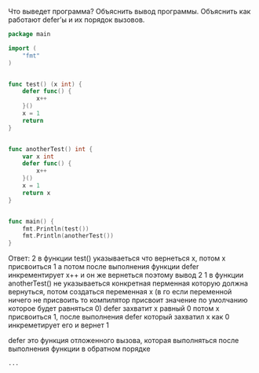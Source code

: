 Что выведет программа? Объяснить вывод программы. Объяснить как работают defer’ы и их порядок вызовов.

```go
package main

import (
	"fmt"
)


func test() (x int) {
	defer func() {
		x++
	}()
	x = 1
	return
}


func anotherTest() int {
	var x int
	defer func() {
		x++
	}()
	x = 1
	return x
}


func main() {
	fmt.Println(test())
	fmt.Println(anotherTest())
}
```

Ответ:
2 в функции test() указываеться что вернеться х, потом х присвоиться 1 а потом после выполнения функции defer инкрементирует х++ и он же вернеться поэтому вывод 2
1  в функции anotherTest() не указываеться конкретная перменная которую должна вернуться, потом создаться переменная х (в го если переменной ничего не присвоить то компилятор присвоит значение по умолчанию которое будет равняться 0) defer захватит х равный 0 потом х присвоиться 1, после выполнения defer который захватил х как 0 инкреметирует его и вернет 1

defer это функция отложенного вызова, которая выполняться после выполнения функции в обратном порядке
```
...

```
